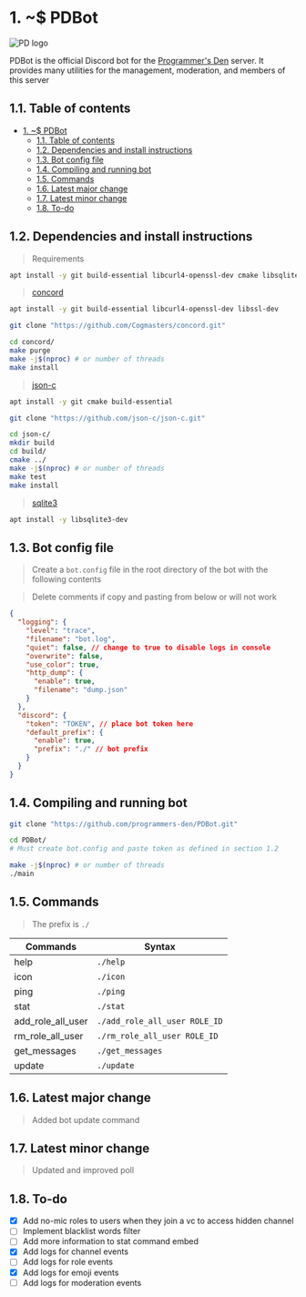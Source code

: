 # 1. ~$ PDBot
![PD logo](https://cdn.discordapp.com/icons/668000598221651975/9c38858cf48263dbbc5ef4b3315bdc6d.webp?size=64)

PDBot is the official Discord bot for the [Programmer's Den](https://pden.net) server. It provides many utilities for the management, moderation, and members of this server

## 1.1. Table of contents
- [1. ~$ PDBot](#1--pdbot)
  - [1.1. Table of contents](#11-table-of-contents)
  - [1.2. Dependencies and install instructions](#12-dependencies-and-install-instructions)
  - [1.3. Bot config file](#13-bot-config-file)
  - [1.4. Compiling and running bot](#14-compiling-and-running-bot)
  - [1.5. Commands](#15-commands)
  - [1.6. Latest major change](#16-latest-major-change)
  - [1.7. Latest minor change](#17-latest-minor-change)
  - [1.8. To-do](#18-to-do)

## 1.2. Dependencies and install instructions
> Requirements
```bash
apt install -y git build-essential libcurl4-openssl-dev cmake libsqlite3-dev
```

> [concord](https://github.com/Cogmasters/concord)
```bash
apt install -y git build-essential libcurl4-openssl-dev libssl-dev

git clone "https://github.com/Cogmasters/concord.git"

cd concord/
make purge
make -j$(nproc) # or number of threads
make install
```

> [json-c](https://github.com/json-c/json-c)
```bash
apt install -y git cmake build-essential

git clone "https://github.com/json-c/json-c.git"

cd json-c/
mkdir build
cd build/
cmake ../
make -j$(nproc) # or number of threads
make test
make install
```
> [sqlite3](https://sqlite.org/index.html)
```bash
apt install -y libsqlite3-dev
```

## 1.3. Bot config file
> Create a `bot.config` file in the root directory of the bot with the following contents

> Delete comments if copy and pasting from below or will not work
```json
{
  "logging": {
    "level": "trace",
    "filename": "bot.log",
    "quiet": false, // change to true to disable logs in console
    "overwrite": false,
    "use_color": true,
    "http_dump": {
      "enable": true,
      "filename": "dump.json"
    }
  },
  "discord": {
    "token": "TOKEN", // place bot token here
    "default_prefix": {
      "enable": true,
      "prefix": "./" // bot prefix
    }
  }
}
```

## 1.4. Compiling and running bot
```bash
git clone "https://github.com/programmers-den/PDBot.git"

cd PDBot/
# Must create bot.config and paste token as defined in section 1.2

make -j$(nproc) # or number of threads
./main
```


## 1.5. Commands
> The prefix is `./`

| Commands          | Syntax                        |
| ----------------- | ----------------------------- |
| help              | `./help`                      |
| icon              | `./icon`                      |
| ping              | `./ping`                      |
| stat              | `./stat`                      |
| add_role_all_user | `./add_role_all_user ROLE_ID` |
| rm_role_all_user  | `./rm_role_all_user ROLE_ID`  |
| get_messages      | `./get_messages`              |
| update            | `./update`                    |

## 1.6. Latest major change
> Added bot update command

## 1.7. Latest minor change
> Updated and improved poll

## 1.8. To-do
- [x] Add no-mic roles to users when they join a vc to access hidden channel
- [ ] Implement blacklist words filter
- [ ] Add more information to stat command embed
- [x] Add logs for channel events
- [ ] Add logs for role events
- [x] Add logs for emoji events
- [ ] Add logs for moderation events
